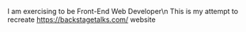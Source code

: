 I am exercising to be Front-End Web Developer\n
This is my attempt to recreate https://backstagetalks.com/ website

